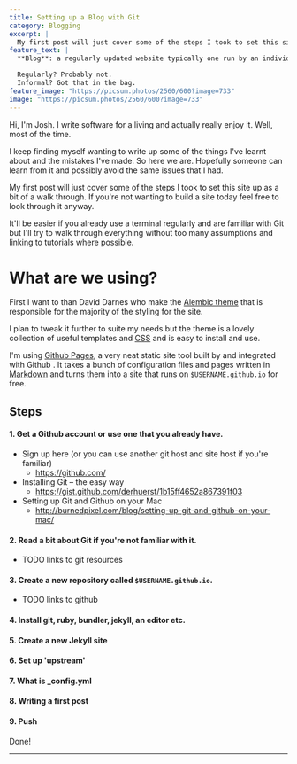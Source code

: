 ```yaml
---
title: Setting up a Blog with Git
category: Blogging
excerpt: |
  My first post will just cover some of the steps I took to set this site up as a bit of a walk through. If you're not wanting to build a site today feel free to look through it anyway.
feature_text: |
  **Blog**: a regularly updated website typically one run by an individual that is written in an informal style.

  Regularly? Probably not.
  Informal? Got that in the bag.
feature_image: "https://picsum.photos/2560/600?image=733"
image: "https://picsum.photos/2560/600?image=733"
---
```


Hi, I'm Josh. I write software for a living and actually really enjoy it. Well, most of the time.

I keep finding myself wanting to write up some of the things I've learnt about and the mistakes I've made. So here we are. Hopefully someone can learn from it and possibly avoid the same issues that I had.

My first post will just cover some of the steps I took to set this site up as a bit of a walk through. If you're not wanting to build a site today feel free to look through it anyway.

It'll be easier if you already use a terminal regularly and are familiar with Git but I'll try to walk through everything without too many assumptions and linking to tutorials where possible.


# What are we using?

First I want to than David Darnes who make the [Alembic theme](https://alembic.darn.es) that is responsible for the majority of the styling for the site.

I plan to tweak it further to suite my needs but the theme is a lovely collection of useful templates and [CSS]() and is easy to install and use.

I'm using [Github Pages](), a very neat static site tool built by and integrated with Github . It takes a bunch of configuration files and pages written in [Markdown]() and turns them into a site that runs on `$USERNAME.github.io` for free.

## Steps


#### 1. Get a Github account or use one that you already have.

  - Sign up here (or you can use another git host and site host if you're familiar)
    - [ https://github.com/ ](https://github.com/)
  - Installing Git – the easy way
    - [ https://gist.github.com/derhuerst/1b15ff4652a867391f03 ](https://gist.github.com/derhuerst/1b15ff4652a867391f03)
  - Setting up Git and Github on your Mac
    - [ http://burnedpixel.com/blog/setting-up-git-and-github-on-your-mac/ ](http://burnedpixel.com/blog/setting-up-git-and-github-on-your-mac/)
      
#### 2. Read a bit about Git if you're not familiar with it.
  - TODO links to git resources
#### 3. Create a new repository called `$USERNAME.github.io`.
  - TODO links to github
#### 4. Install git, ruby, bundler, jekyll, an editor etc.
#### 5. Create a new Jekyll site
#### 6. Set up 'upstream'
#### 7. What is \_config.yml
#### 8. Writing a first post
#### 9. Push

Done!

----
